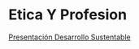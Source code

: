 # Etica Y Profesion



[Presentación Desarrollo Sustentable](https://nbviewer.jupyter.org/github/EmiBuffet/EticaYProfesion/blob/master/Final%20%C3%89tica%20y%20Profesi%C3%B3n.ipynb)